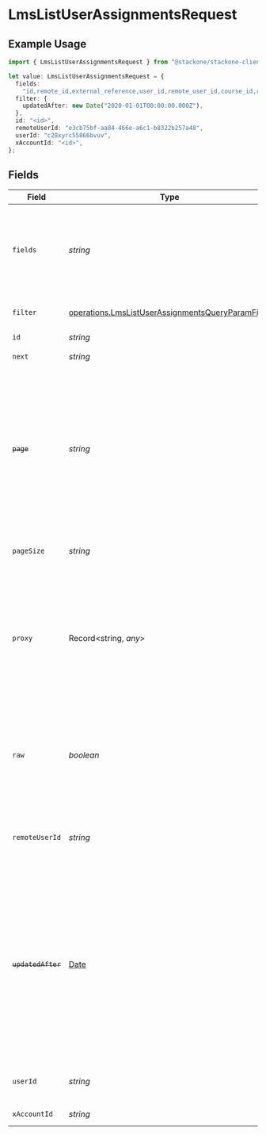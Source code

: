 # LmsListUserAssignmentsRequest

## Example Usage

```typescript
import { LmsListUserAssignmentsRequest } from "@stackone/stackone-client-ts/sdk/models/operations";

let value: LmsListUserAssignmentsRequest = {
  fields:
    "id,remote_id,external_reference,user_id,remote_user_id,course_id,remote_course_id,updated_at,created_at,due_date,status,progress,learning_object_type,learning_object_id,remote_learning_object_id,learning_object_external_reference,certificate_url,result,completed_at,unified_custom_fields",
  filter: {
    updatedAfter: new Date("2020-01-01T00:00:00.000Z"),
  },
  id: "<id>",
  remoteUserId: "e3cb75bf-aa84-466e-a6c1-b8322b257a48",
  userId: "c28xyrc55866bvuv",
  xAccountId: "<id>",
};
```

## Fields

| Field                                                                                                                                                                                                                                                                                           | Type                                                                                                                                                                                                                                                                                            | Required                                                                                                                                                                                                                                                                                        | Description                                                                                                                                                                                                                                                                                     | Example                                                                                                                                                                                                                                                                                         |
| ----------------------------------------------------------------------------------------------------------------------------------------------------------------------------------------------------------------------------------------------------------------------------------------------- | ----------------------------------------------------------------------------------------------------------------------------------------------------------------------------------------------------------------------------------------------------------------------------------------------- | ----------------------------------------------------------------------------------------------------------------------------------------------------------------------------------------------------------------------------------------------------------------------------------------------- | ----------------------------------------------------------------------------------------------------------------------------------------------------------------------------------------------------------------------------------------------------------------------------------------------- | ----------------------------------------------------------------------------------------------------------------------------------------------------------------------------------------------------------------------------------------------------------------------------------------------- |
| `fields`                                                                                                                                                                                                                                                                                        | *string*                                                                                                                                                                                                                                                                                        | :heavy_minus_sign:                                                                                                                                                                                                                                                                              | The comma separated list of fields that will be returned in the response (if empty, all fields are returned)                                                                                                                                                                                    | id,remote_id,external_reference,user_id,remote_user_id,course_id,remote_course_id,updated_at,created_at,due_date,status,progress,learning_object_type,learning_object_id,remote_learning_object_id,learning_object_external_reference,certificate_url,result,completed_at,unified_custom_fields |
| `filter`                                                                                                                                                                                                                                                                                        | [operations.LmsListUserAssignmentsQueryParamFilter](../../../sdk/models/operations/lmslistuserassignmentsqueryparamfilter.md)                                                                                                                                                                   | :heavy_minus_sign:                                                                                                                                                                                                                                                                              | LMS Assignment Filter                                                                                                                                                                                                                                                                           |                                                                                                                                                                                                                                                                                                 |
| `id`                                                                                                                                                                                                                                                                                            | *string*                                                                                                                                                                                                                                                                                        | :heavy_check_mark:                                                                                                                                                                                                                                                                              | N/A                                                                                                                                                                                                                                                                                             |                                                                                                                                                                                                                                                                                                 |
| `next`                                                                                                                                                                                                                                                                                          | *string*                                                                                                                                                                                                                                                                                        | :heavy_minus_sign:                                                                                                                                                                                                                                                                              | The unified cursor                                                                                                                                                                                                                                                                              |                                                                                                                                                                                                                                                                                                 |
| ~~`page`~~                                                                                                                                                                                                                                                                                      | *string*                                                                                                                                                                                                                                                                                        | :heavy_minus_sign:                                                                                                                                                                                                                                                                              | : warning: ** DEPRECATED **: This will be removed in a future release, please migrate away from it as soon as possible.<br/><br/>The page number of the results to fetch                                                                                                                        |                                                                                                                                                                                                                                                                                                 |
| `pageSize`                                                                                                                                                                                                                                                                                      | *string*                                                                                                                                                                                                                                                                                        | :heavy_minus_sign:                                                                                                                                                                                                                                                                              | The number of results per page (default value is 25)                                                                                                                                                                                                                                            |                                                                                                                                                                                                                                                                                                 |
| `proxy`                                                                                                                                                                                                                                                                                         | Record<string, *any*>                                                                                                                                                                                                                                                                           | :heavy_minus_sign:                                                                                                                                                                                                                                                                              | Query parameters that can be used to pass through parameters to the underlying provider request by surrounding them with 'proxy' key                                                                                                                                                            |                                                                                                                                                                                                                                                                                                 |
| `raw`                                                                                                                                                                                                                                                                                           | *boolean*                                                                                                                                                                                                                                                                                       | :heavy_minus_sign:                                                                                                                                                                                                                                                                              | Indicates that the raw request result should be returned in addition to the mapped result (default value is false)                                                                                                                                                                              |                                                                                                                                                                                                                                                                                                 |
| `remoteUserId`                                                                                                                                                                                                                                                                                  | *string*                                                                                                                                                                                                                                                                                        | :heavy_minus_sign:                                                                                                                                                                                                                                                                              | Provider's unique identifier of the user related to the assignment                                                                                                                                                                                                                              | e3cb75bf-aa84-466e-a6c1-b8322b257a48                                                                                                                                                                                                                                                            |
| ~~`updatedAfter`~~                                                                                                                                                                                                                                                                              | [Date](https://developer.mozilla.org/en-US/docs/Web/JavaScript/Reference/Global_Objects/Date)                                                                                                                                                                                                   | :heavy_minus_sign:                                                                                                                                                                                                                                                                              | : warning: ** DEPRECATED **: This will be removed in a future release, please migrate away from it as soon as possible.<br/><br/>Use a string with a date to only select results updated after that given date                                                                                  | 2020-01-01T00:00:00.000Z                                                                                                                                                                                                                                                                        |
| `userId`                                                                                                                                                                                                                                                                                        | *string*                                                                                                                                                                                                                                                                                        | :heavy_minus_sign:                                                                                                                                                                                                                                                                              | The user ID associated with this assignment                                                                                                                                                                                                                                                     | c28xyrc55866bvuv                                                                                                                                                                                                                                                                                |
| `xAccountId`                                                                                                                                                                                                                                                                                    | *string*                                                                                                                                                                                                                                                                                        | :heavy_check_mark:                                                                                                                                                                                                                                                                              | The account identifier                                                                                                                                                                                                                                                                          |                                                                                                                                                                                                                                                                                                 |